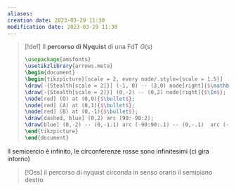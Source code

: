 ```yaml
---
aliases: 
creation date: 2023-03-29 11:30
modification date: 2023-03-29 11:30
---
```


>[!def]
>Il **percorso di Nyquist** di una FdT $G(s)$
> ```tikz
> \usepackage{amsfonts}
> \usetikzlibrary{arrows.meta}
>\begin{document}
>\begin{tikzpicture}[scale = 2, every node/.style={scale = 1.5}]
>\draw[-{Stealth[scale = 2]}] (-1, 0) -- (3,0) node[right]{$\mathbb{R}$};
>\draw[-{Stealth[scale = 2]}] (0,-2) -- (0,2) node[right]{$\Im$};
>\node[red] (O) at (0,0){$\bullet$};
>\node[red] (A) at (0,1){$\bullet$};
>\node[red] (B) at (0,-1){$\bullet$};
>\draw[dashed, blue] (0,2) arc (90:-90:2);
>\draw[blue] (0,-2) -- (0,-1.1) arc (-90:90:.1) -- (0,-.1)  arc (-90:90.1);
>\end{tikzpicture}
>\end{document}
>```

Il semicercio è infinito, le circonferenze rosse sono infinitesimi (ci gira intorno)

>[!Oss]
>il percorso di nyquist circonda in senso orario il semipiano destro




